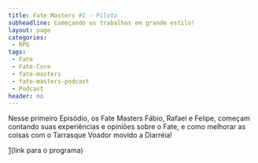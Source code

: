 ```yaml
---
title: Fate Masters #1 - Piloto
subheadline: Começando os trabalhos em grande estilo!
layout: page
categories:
 - RPG
tags:
 - Fate
 - Fate-Core
 - fate-masters
 - fate-masters-podcast
 - Podcast
header: no
---
```


Nesse primeiro Episódio, os Fate Masters Fábio, Rafael e Felipe, começam contando suas experiências e opiniões sobre o Fate, e como melhorar as coisas com o Tarrasque Voador movido a Diarréia!

[1](link para o programa)

[1]: https://archive.org/download/fate_masters_1_201506/fate_masters_1.mp3

